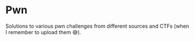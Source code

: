 # Pwn
Solutions to various pwn challenges from different sources and CTFs (when I remember to upload them :sweat_smile:).
